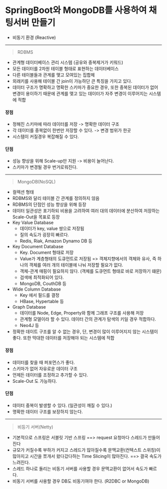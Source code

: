 # SpringBoot와 MongoDB를 사용하여 채팅서버 만들기

* 비동기 환경 (Reactive)

<hr>

> RDBMS
* 관계형 데이터베이스 관리 시스템 (공유와 중복제거가 키워드)
* 모든 데이터를 2차원 테이블 형태로 표현하는 데이터베이스
* 다른 테이블들과 관계를 맺고 모여있는 집합체
* 외래키를 사용해 테이블 간 join이 가능하단 큰 특징을 가지고 있다.
* 데이터 구조가 명확하고 명확한 스키마가 중요한 경우, 
  또한 중복된 데이터가 없어 변경이 용이하기 때문에 
  관계를 맺고 있는 데이터가 자주 변경이 이루어지는 시스템에 적합
#### 장점
* 정해진 스키마에 따라 데이터를 저장 -> 명확한 데이터 구조
* 각 데이터를 중복없이 한번만 저장할 수 있다. -> 변경 범위가 한곳
* 시스템이 커질경우 복잡해질 수 있다.
#### 단점
* 성능 향상을 위해 Scale-up만 지원 -> 비용이 늘어난다.
* 스키마가 변경될 경우 번거로워진다.

<hr>

> MongoDB(NoSQL)
* 컬렉션 형태
* RDBMS와 달리 테이블 간 관계를 정의하지 않음
* RDBMS의 단점인 성능 향상을 위해 등장
* 데이터 일관성은 포기하되 비용을 고려하여 여러 대의 데이터에 분산하여 저장하는 Scale-Out을 목표로 등장
* Key Value Database 
    - 데이터가 key, value 쌍으로 저장됨
    - 질의 속도가 굉장히 빠르다.
    - Redis, Riak, Amazon Dynamo DB 등
* Key Document Database 
    - Key. Document 형태로 저장
    - Value가 계층형태의 도큐먼트로 저장됨 => 객체지향에서의 객체와 유사, 
      즉 하나의 객체를 여러 개의 테이블에 나눠 저장할 필요가 없다.
    - 객체-관계 매핑이 필요하지 않다. (객체를 도큐먼트 형태로 바로 저장하기 떄문)
    - 검색에 최적화되어 있다.
    - MongoDB, CouthDB 등
* Wide Column Database
    - Key 에서 필드를 결정
    - HBase, Hypertable 등
* Graph Database 
    - 데이터를 Node, Edge, Property와 함께 그래프 구조를 사용해 저장
    - 관계형 모델이라 할 수 있다. 데이터 간의 관계가 탐색의 키일 경우 적합하다.
    - Neo4J 등
* 정확한 데이트 구조를 알 수 없는 경우, 단, 변경이 많이 이루어지지 않는 시스템이 좋다.
  또한 막대한 데이터를 저장해야 되는 시스템에 적합
#### 장점
* 데이터를 찾을 때 퍼포먼스가 좋다.
* 스키마가 없어 자유로운 데이터 구조
* 언제든 데이터를 조정하고 추가할 수 있다.
* Scale-Out 도 가능하다.

#### 단점
* 데이터 중복이 발생할 수 있다. (일관성이 깨질 수 있다.)
* 명확한 데이터 구조를 보장하지 않는다.

<hr>

> 비등기 서버(Netty)
* 기본적으로 스프링은 서블릿 기반 스프링 ==> request 요청마다 스레드가 만들어진다
* 규모가 커질수록 부하가 커지고 스레드가 많아질수록 문맥교환(컨텍스트 스위칭)이 많아지고 
  시간을 쪼개서 왔다갔다하는 Time Slicing이 많아진다. ==> 결국 속도가 느려진다.
* 스레드 하나로 돌리는 비동기 서버를 사용할 경우 문맥교환이 없어서 속도가 빠르다.
* 비동기 서버를 사용할 경우 DB도 비동기여야 한다. (R2DBC or MongoDB)
